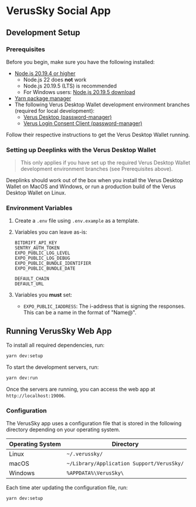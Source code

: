 # VerusSky Social App

## Development Setup

### Prerequisites

Before you begin, make sure you have the following installed:

- [Node.js 20.19.4 or higher](https://nodejs.org/en/download/)
    - Node.js 22 does **not** work
    - Node.js 20.19.5 (LTS) is recommended
    - For Windows users: [Node.js 20.19.5 download](https://nodejs.org/en/download/archive/v20.19.5)
- [Yarn package manager](https://yarnpkg.com/getting-started/install)
- The following Verus Desktop Wallet development environment branches (required for local development):
    - [Verus Desktop (password-manager)](https://github.com/mcstoer/Verus-Desktop/tree/password-manager)
    - [Verus Login Consent Client (password-manager)](https://github.com/mcstoer/verus-login-consent-client/tree/password-manager)

Follow their respective instructions to get the Verus Desktop Wallet running.

### Setting up Deeplinks with the Verus Desktop Wallet

> This only applies if you have set up the required Verus Desktop Wallet development environment branches (see Prerequisites above).

Deeplinks should work out of the box when you install the Verus Desktop Wallet on MacOS and Windows, or run a production build of the Verus Desktop Wallet on Linux.

### Environment Variables

1. Create a `.env` file using `.env.example` as a template.

2. Variables you can leave as-is:
    ```
    BITDRIFT_API_KEY
    SENTRY_AUTH_TOKEN
    EXPO_PUBLIC_LOG_LEVEL
    EXPO_PUBLIC_LOG_DEBUG
    EXPO_PUBLIC_BUNDLE_IDENTIFIER
    EXPO_PUBLIC_BUNDLE_DATE

    DEFAULT_CHAIN
    DEFAULT_URL
    ```

3. Variables you **must** set:
    - `EXPO_PUBLIC_IADDRESS`: The i-address that is signing the responses. This can be a name in the format of "Name@".

## Running VerusSky Web App

To install all required dependencies, run:
```bash
yarn dev:setup
```

To start the development servers, run:
```bash
yarn dev:run
```

Once the servers are running, you can access the web app at `http://localhost:19006`.

### Configuration

The VerusSky app uses a configuration file that is stored in the following directory depending on your operating system.

| Operating System | Directory                                 |
|------------------|-------------------------------------------|
| Linux            | `~/.verussky/`                            |
| macOS            | `~/Library/Application Support/VerusSky/` |
| Windows          | `%APPDATA%\VerusSky\`                     |

Each time ater updating the configuration file, run:
```bash
yarn dev:setup
```